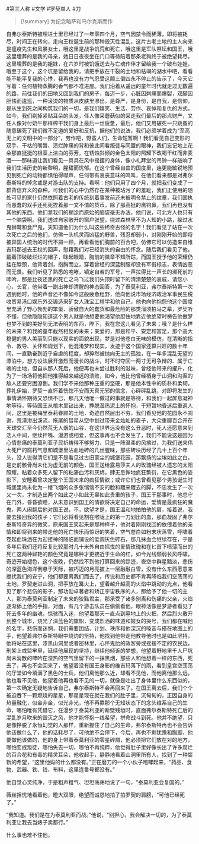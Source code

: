 #第三人称 #文学 #罗契单人 #刀 

> [!summary]
> 为纪念略萨和马尔克斯而作

自弗尔泰斯特被埋进土里已经过了一年零四个月，空气因禁令而稀薄，即将被耗尽，时间正在转向，走向王权诞生前的那种毁灭性混乱，这片古老土地的主人向来是瘟疫先生和风暴女士，哦这里是战争饥荒和死亡，哦这里是军队祭坛和国王，哦这里埋葬的是我的母亲，她日日夜夜坐在门口等待陪着那条老狗终于被绝望耗尽，这里埋葬的是我的姐妹，在六岁时被饥饿送去与亡魂作伴才留给我一个破布娃娃，哦至于这个，这个坑是留给我的，请把手放在干裂的土地和枯竭的湖水中吧，看看能不能平复我的心悸，我再也没有力气忍受这颠三倒四永不停止的告示了，今天它写着：任何植物蒸腾的香气都不准进屋。我们沿着从遥远的童年时代就走过无数遍的路，前往我们的田地又回到我们的房子，每迈一步，心脏因刺痛而爆裂，双脚因胆怯而逡巡，一种滚烫的物质从皮肤里渗出，是尊严，是身份，是自我，是信仰，是从生到死之间构筑我们的一切，是我们嬉笑、生活、劳作、哀悼和复仇的方式，如今，我们剃掉紧贴耳朵的头发，任人像采蘑菇似的采走我们最后的那点财产，又任人像对付奶牛那样榨干我们身上最后一丝疲惫，最后，他们又用碾死一只跳蚤的随意碾死了我们微不足道的爱好和反抗，据他们的说法，我们必须学着成为“至高无上的文明中的一部分”，劳作吧，野蛮人们，生命短暂啊！我们看见自己变形的双手、干枯的嘴唇、溃烂肿痛的背和彼此间看叛徒与同盟的眼神，我们忘记地上花朵那直挺挺的根茎上洁白的芬芳，在锈蚀斜倾的金色太阳的照耀下改喝干红而非麦酒——那味道让我们看见一具具在风中摇摆的身体，像小礼拜堂的吊钟一样敲响了我们生活历史的新黎明，腥甜而忧郁。在这个曾经自由的国度里，连更能敏锐地预见到死亡的动物都惧怕得噤声，任何带有哀丧意味的鸣叫，在他们看来都是对弗尔泰斯特的悼念或是对游击队的支持。看啊：他们只用了四个月，就把我们变成了一群背信弃义的孬种。可我们的心中仍然存在某种被玷污了的羞耻，我们正使用的随处可见的家什仍然依照着古老的传统刻着事发前还未被明令禁止的纹章，我们固执而愚蠢的双手还死死捏着那一文不值的货币，除了那高挺的鹰钩鼻，我们再也没有其他的东西。他们拿我们的糊涂而原始的脑袋毫无办法，他们说，可北方人也只有一个脑袋啊。我们透过自家敞开的窗户张望，绕过森林里不为人知的小路，躲过水鬼狮鹫和食尸鬼，天知道他们为什么叫这些稀奇古怪的名字！我们看见了站在一次次死亡之后的他们，仿佛一头机灵而凶猛的野兽，残忍却弱小，对刚刚开始的即将被异国人统治的时代不屑一顾，再看看他们胸前的百合吧，仿佛它可以仿造来自维吉玛那逝去王权的回声，慰藉我们对已经消失的自由的怀念。随后我们看见了他，戴着顶破破烂烂的帽子，眯起眼睛，胸前的徽章不知所踪，而国王授予他的荣耀仍挂在脖颈，他背着剑，抱胸而立，穿着曾经的深蓝制服却没有军衔标志，表情凶恶而无畏。我们听见了熟悉的咆哮，镇定自若的军号，一声拉得比一声长的濒死前的呻吟，那是比夜还黑的死亡之鸟飞过我们头顶时留下的清清楚楚的哀戚，请您小心，长官，他带着一副出神却清醒的神态回答，为了泰莫利亚，弗尔泰斯特第一次遇到他时，他的声音还不像如今这般疲惫粗野，他向他说市场经济政治军事民生税收贸易港口娱乐外交锻造采矿女人珠宝工程学和他自己，他也向他抱怨他这个国度里充满了野心勃勃的笨蛋、骄傲自大的蠢货和最危险的那类溜须拍马之辈，罗契听不懂，但他隐隐知道这个男人就是他想要他渴望他胆怯地靠近他绝望时祷告他做梦也梦不到的美好到无法表明的东西，陛下，我在您这儿看见了未来；哦？是什么样的未来？和我的童年截然相反的未来；亲爱的，那是和平、安定和富足，那个高大稳健的男人美丽到只能以现实的面貌出现，梦是对他苍白无味的模仿，在清晰的指令、教导、关怀和规划下，他混淆梦和现实，发迹于这个国家还算兴旺的数十年间，一直勤奋到近乎自虐的程度，却猝然被抛向无主的孤独，在一年多混乱无望的漂泊中，想方设法展开激烈而漫长的战斗，时不时夺回一两寸无可争辩的、属于亡魂的土地，但自从那人死后，他便再也未尝过胜利的滋味，曾经他带来的擢升，化为了一场场将他把他推得越来越远的溃败，如今，他比他曾经栖身于山洞和沟渠的敌人还要穷困潦倒。我们学不来他那种庄重的坚硬，那是他本性中的质朴和柔韧，葬礼伊始，罗契一直怀着恍惚不安而天真无邪的信念，心砰砰乱跳，对即将发生的事情满怀期待又恐惧不已，那几天他唯一做过的事就是等待，和我们一起屏息凝神地等待，等待国王从棺木里钻出来，挣脱湿热泥土的怀抱，于短暂地昏迷后重返人间，这里是被梅里泰莉眷顾的土地，奇迹自然层出不穷，我们看见他的花园永不凋谢，荒漠渗出溪流，拖尾的彗星从空中划过带来金灿灿的麦子，大朵重瓣百合开在天球交汇至今仍然荒无人烟的山谷，在这世界远没有这么丑恶时，死人还愿意来到活人中间，继续拌嘴、漫游或相爱，但这事再也不会发生了，我们不能说这是因为心情悲痛的泰莫利亚子民祈祷得不够努力，只是一阵温柔的风拂过，为我们送来伟大死尸的腐朽气息和城堡里沾血地砖的几丝腥味，那些砖块历经了几十上百个年头，没人说得清它们是不是看见过古旧蒙尘的城堡花园，那飘扬的尘埃如此之白，是史前骸骨尚未化为虚无前的颜色，国王送给露易莎夫人的玫瑰经被人遗忘的太阳照耀，粘着众多死人留下的粘滞血污和灰烬，肆无忌惮地疯狂繁衍，在它黑色的姿影下，安睡着曾决定整个王国未来的疯狂情欲；或许它们也曾看见那个男孩诞生时城堡里尚未化为一缕飞烟的众多张惴惴不安的脸和踱来踱去的脚，不忠发生了一次又一次，才制造出两个如此之小如此无辜如此贵重的孩子，国王干那事时，他总守在门外，昏昏欲睡，从未意识到国王的情欲将决定自己的命运，爱情是最疯狂的魔鬼，两人闹翻后他对国王说，不，欲望才是，国王温和地拍拍他的肩，接着说，我要去接回我的孩子；它们必将看见割在喉咙上的第一刀划出的血，那血凝固了弗尔泰斯特奇异的微笑，原来国王笑起来是那种样子，他对着刚刚找回的依偎着他的亲情和即将到来的带走他的死亡快乐而惊讶的笑着，空气苍白如粉末状落雪，呼啸着卷起血珠洒在为迎接神的降临而铺设的低调灰色砖石，那几抹血会继续存在，于是多年后我们还将反复比较那时几十米外自由摇曳的爱情玫瑰和在匕首下喷薄而出的死亡这两种鲜艳的颜色究竟是哪种才更接近于生命的红。如今光线颓弱长风呼啸，奇迹开始褪色，这个夜晚，仍然找不到他打算回来的踪迹，夜空中群星黯淡，悲伤的深蓝色海洋倒悬于天际，被朽迈的月亮披上一层融融白雪，没有什么东西愿意来搅扰我们的安宁，他们都要离我们而去了，传说和历史都不肯再降临我们空荡荡的土地，罗契走进山洞，把手放在篝火上，望着越升越高的火焰中跳动的光点，他看见了那个悲伤的影子，那功勋卓著者和矫正宇宙秩序的人，那给予了他一切的主人，那为泰莫利亚制定了未来的狡黠君主，那承受了诸多别离和伤痛的父亲，火焰逐渐舔上他的手指，对面，有几个游击队员在偷偷看他，眼神活像是梦游者看见了死去多年的幽魂，惊骇而入迷，他望着那天一直点到墓地上的火把，然后烈火散开到整个城市，烧光了深蓝色的旗帜，变成烈酒的味道和妓女的哭号，我们都在喊他的名字，悲伤而迷惘，我们需要团结、计划、秩序和他深沉的嗓音与搭在地图上的手，他望着弗尔泰斯特眼中烧灼的坚持，他找到他带走他教导他时也是如此坚持，他将站在这里，漆黑山洞里或者密林里，心怀鬼胎的政客旁或摇摆不定的农民边，刑架上或监牢里，延续他展现的坚持，继续他倾诉的梦想，他望着野地里千人尸坑尚未消散的呻吟在湿热的空气里留下的一抹黑烟，那些人和他想着一样的东西，死去了，再也不会回来了，他望着没有国王身影的维吉玛落下的雨，看到皇宫空荡荡的厅堂如今填满了黑色的士兵，他们离他那么近，却看不见他，而他离他那么远，他也看不见他，他望着他再也看不见的一切，就像是吐出了身体里什么东西似的，第一次确定无疑地告诉自己，弗尔泰斯特不会再回来了。在国王离去后，我们个个被迫吞下一颗燃烧的星星，那星星现在就在我们的肚子里，沉甸甸的，正因自身的热量融化，似金非金，似光非光，他不再靠那个无知状态下的念头维系自己的生命，哪怕唯有凭借它，在漫步于泰莫利亚的断壁残垣时，直面弗尔泰斯特死亡后的混乱岁月吹来的毁灭之风，他才能怀抱一线希望，拼命战斗到死。他并不绝望，只是像挣脱了永恒幻觉的人那样，重新握住了自己的生命，弗尔泰斯特再也不会告诉他该做什么了，他的话耗尽了，可他绝不会停下，今后，再也不剩犹豫和踟蹰，他要做他该做的，他的身上带着泰莫利亚的零星碎屑，他必须把它们放在对的地方，哪怕变成叛徒，哪怕失去一切，哪怕不再纯粹，他觉得肚子里好像长出了许多腐烂的百合花和有毒的精灵耳朵，他收起手，静静地看着山洞里所有人，找到了一种崭新的希望，“这里他妈的什么都没有。”正在磨刀的一个小伙子咆哮起来，“药品、食物、武器、铁、钱、布料，这里连番号都没有。”

他自觉心灵纯净，于是粗声粗气、坦坦荡荡地说了一句，“泰莫利亚会复国的。”

薇丝担忧地看着他，瞪大双眼，绝望而诚恳地拍了拍罗契的肩膀，“可他已经死了。”

“我知道。我们是在为泰莫利亚而战。”他说，“别担心，我会解决一切的，为了泰莫利亚让我去当婊子卖都行。”

什么事也难不住他。

